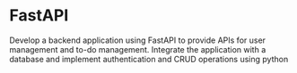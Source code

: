 # FastAPI
Develop a backend application using FastAPI to provide APIs for user management and to-do management. Integrate the application with a database and implement authentication and CRUD operations using python
